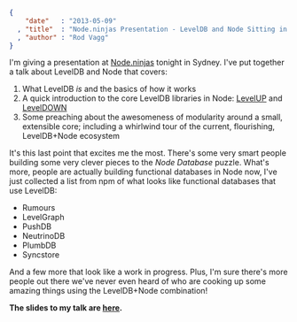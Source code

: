 ```json
{
    "date"   : "2013-05-09"
  , "title"  : "Node.ninjas Presentation - LevelDB and Node Sitting in a Tree"
  , "author" : "Rod Vagg"
}
```

I'm giving a presentation at [Node.ninjas](http://www.meetup.com/sydney-node-ninjas/) tonight in Sydney. I've put together a talk about LevelDB and Node that covers:

 1. What LevelDB *is* and the basics of how it works
 2. A quick introduction to the core LevelDB libraries in Node: [LevelUP](https://github.com/rvagg/node-levelup) and [LevelDOWN](https://github.com/rvagg/node-leveldown/)
 3. Some preaching about the awesomeness of modularity around a small, extensible core; including a whirlwind tour of the current, flourishing, LevelDB+Node ecosystem

It's this last point that excites me the most. There's some very smart people building some very clever pieces to the *Node Database* puzzle. What's more, people are actually building functional databases in Node now, I've just collected a list from npm of what looks like functional databases that use LevelDB:

 * Rumours
 * LevelGraph
 * PushDB
 * NeutrinoDB
 * PlumbDB
 * Syncstore

And a few more that look like a work in progress. Plus, I'm sure there's more people out there we've never even heard of who are cooking up some amazing things using the LevelDB+Node combination!

**The slides to my talk are [here](https://r.va.gg/presentations/node.ninjas/).**
